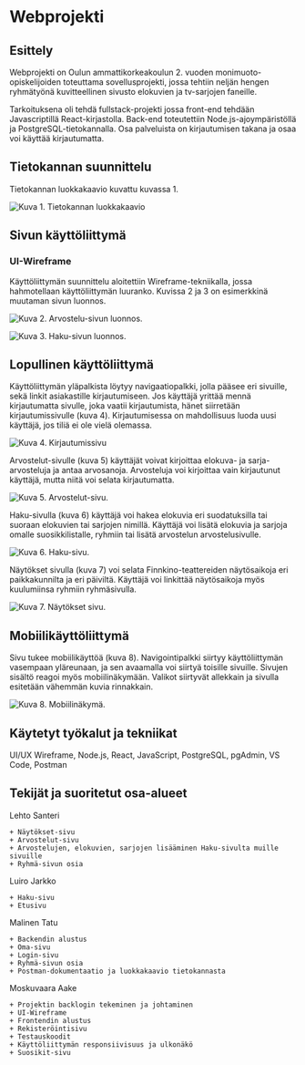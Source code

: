 # Webprojekti

## Esittely 

Webprojekti on Oulun ammattikorkeakoulun 2. vuoden monimuoto-opiskelijoiden toteuttama sovellusprojekti, jossa tehtiin neljän hengen ryhmätyönä kuvitteellinen sivusto elokuvien ja tv-sarjojen faneille.  

Tarkoituksena oli tehdä fullstack-projekti jossa front-end tehdään Javascriptillä React-kirjastolla. Back-end toteutettiin Node.js-ajoympäristöllä ja PostgreSQL-tietokannalla. Osa palveluista on kirjautumisen takana ja osaa voi käyttää kirjautumatta. 


## Tietokannan suunnittelu

Tietokannan luokkakaavio kuvattu kuvassa 1.

![Kuva 1. Tietokannan luokkakaavio](/documents/er-diagram/ER-Diagram.png)


## Sivun käyttöliittymä 

### UI-Wireframe 

Käyttöliittymän suunnittelu aloitettiin Wireframe-tekniikalla, jossa hahmotellaan käyttöliittymän luuranko. Kuvissa 2 ja 3 on esimerkkinä muutaman sivun luonnos. 

![Kuva 2. Arvostelu-sivun luonnos.](/documents/UI-Wireframe/ui_arvostelut.png)

![Kuva 3. Haku-sivun luonnos.](/documents/UI-Wireframe/ui_haku.png)

## Lopullinen käyttöliittymä 

Käyttöliittymän yläpalkista löytyy navigaatiopalkki, jolla pääsee eri sivuille, sekä linkit asiakastille kirjautumiseen.  Jos käyttäjä yrittää mennä kirjautumatta sivulle, joka vaatii kirjautumista, hänet siirretään kirjautumissivulle (kuva 4). Kirjautumisessa on mahdollisuus luoda uusi käyttäjä, jos tiliä ei ole vielä olemassa. 

![Kuva 4. Kirjautumissivu](/documents/Final-UI/finalui_kirjaudu.png)

Arvostelut-sivulle (kuva 5) käyttäjät voivat kirjoittaa elokuva- ja sarja-arvosteluja ja antaa arvosanoja. Arvosteluja voi kirjoittaa vain kirjautunut käyttäjä, mutta niitä voi selata kirjautumatta.

![Kuva 5. Arvostelut-sivu.](/documents/Final-UI/finalui_arvostelut.png)

Haku-sivulla (kuva 6) käyttäjä voi hakea elokuvia eri suodatuksilla tai suoraan elokuvien tai sarjojen nimillä. Käyttäjä voi lisätä elokuvia ja sarjoja omalle suosikkilistalle, ryhmiin tai lisätä arvostelun arvostelusivulle. 

![Kuva 6. Haku-sivu.](/documents/Final-UI/finalui_arvostelut.png)

Näytökset sivulla (kuva 7) voi selata Finnkino-teattereiden näytösaikoja eri paikkakunnilta ja eri päiviltä. Käyttäjä voi linkittää näytösaikoja myös kuulumiinsa ryhmiin ryhmäsivulla. 

![Kuva 7. Näytökset sivu.](/documents/Final-UI/finalui_naytokset.png)

## Mobiilikäyttöliittymä 

Sivu tukee mobiilikäyttöä (kuva 8). Navigointipalkki siirtyy käyttöliittymän vasempaan yläreunaan, ja sen avaamalla voi siirtyä toisille sivuille. Sivujen sisältö reagoi myös mobiilinäkymään. Valikot siirtyvät allekkain ja sivulla esitetään vähemmän kuvia rinnakkain. 

![Kuva 8. Mobiilinäkymä.](/documents/Final-UI/finalui_mobiili.png)

## Käytetyt työkalut ja tekniikat 

UI/UX Wireframe, Node.js, React, JavaScript, PostgreSQL, pgAdmin, VS Code, Postman 

## Tekijät ja suoritetut osa-alueet 

Lehto Santeri 

    + Näytökset-sivu 
    + Arvostelut-sivu 
    + Arvostelujen, elokuvien, sarjojen lisääminen Haku-sivulta muille sivuille 
    + Ryhmä-sivun osia

Luiro Jarkko 

    + Haku-sivu 
    + Etusivu 

Malinen Tatu 

    + Backendin alustus 
    + Oma-sivu 
    + Login-sivu 
    + Ryhmä-sivun osia
    + Postman-dokumentaatio ja luokkakaavio tietokannasta

Moskuvaara Aake 

    + Projektin backlogin tekeminen ja johtaminen 
    + UI-Wireframe 
    + Frontendin alustus 
    + Rekisteröintisivu 
    + Testauskoodit 
    + Käyttöliittymän responsiivisuus ja ulkonäkö 
    + Suosikit-sivu